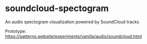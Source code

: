 # soundcloud-spectogram
An audio spectogram visualization powered by SoundCloud tracks

Prototype: https://patterns.website/experiments/vanilla/audio/soundcloud.html
